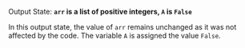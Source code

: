 Output State: **`arr` is a list of positive integers, `A` is `False`**

In this output state, the value of `arr` remains unchanged as it was not affected by the code. The variable `A` is assigned the value `False`.